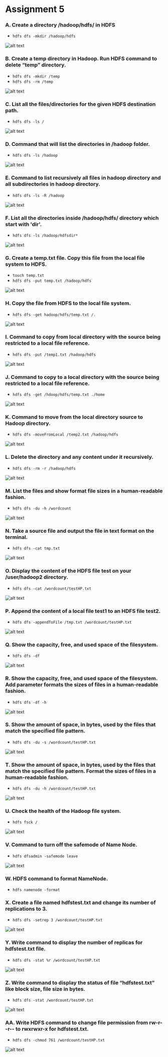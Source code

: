 # Assignment 5

### A. Create a directory /hadoop/hdfs/ in HDFS 
- `hdfs dfs -mkdir /hadoop/hdfs`

![alt text](1.PNG)

### B. Create a temp directory in Hadoop. Run HDFS command to delete “temp” directory.

- `hdfs dfs -mkdir /temp`
- `hdfs dfs -rm /temp`

![alt text](2.PNG)

### C. List all the files/directories for the given HDFS destination path.
- `hdfs dfs -ls /`

![alt text](c.PNG)

### D. Command that will list the directories in /hadoop folder.
- `hdfs dfs -ls /hadoop `

![alt text](d.PNG)


### E. Command to list recursively all files in hadoop directory and all subdirectories in hadoop directory.
- `hdfs dfs -ls -R /hadoop`

![alt text](e.PNG)

### F. List all the directories inside /hadoop/hdfs/ directory which start with 'dir'.
- `hdfs dfs -ls /hadoop/hdfsdir*`

![alt text](f.PNG)

### G. Create a temp.txt file. Copy this file from the local file system to HDFS.
- `touch temp.txt`
- `hdfs dfs -put temp.txt /hadoop/hdfs`

![alt text](g.PNG)

### H. Copy the file from HDFS to the local file system.
- `hdfs dfs -get hadoop/hdfs/temp.txt /.`

![alt text](h.PNG)

### I. Command to copy from local directory with the source being restricted to a local file reference.
- `hdfs dfs -put /temp1.txt /hadoop/hdfs`

![alt text](i.PNG)


### J. Command to copy to a local directory with the source being restricted to a local file reference.
- `hdfs dfs -get /hdoop/hdfs/temp.txt ./home`

![alt text](j.PNG)

### K. Command to move from the local directory source to Hadoop directory.
- `hdfs dfs -moveFromLocal /temp2.txt /hadoop/hdfs`

![alt text](k.PNG)

### L. Delete the directory and any content under it recursively.
- `hdfs dfs -rm -r /hadoop/hdfs`

![alt text](l.PNG)

### M. List the files and show format file sizes in a human-readable fashion.
- `hdfs dfs -du -h /wordcount`

![alt text](m.PNG)

### N. Take a source file and output the file in text format on the terminal.
- `hdfs dfs -cat tmp.txt`

![alt text](n.PNG)

### O. Display the content of the HDFS file test on your /user/hadoop2 directory.
- `hdfs dfs -cat /wordcount/testHP.txt`

![alt text](o.PNG)

### P. Append the content of a local file test1 to an HDFS file test2.
- `hdfs dfs -appendToFile /tmp.txt /wordcount/testHP.txt`

![alt text](p.PNG)

### Q. Show the capacity, free, and used space of the filesystem.
- `hdfs dfs -df`

![alt text](q.PNG)


### R. Show the capacity, free, and used space of the filesystem. Add parameter formats the sizes of files in a human-readable fashion.
- `hdfs dfs -df -h`

![alt text](r.PNG)

### S. Show the amount of space, in bytes, used by the files that match the specified file pattern.
- `hdfs dfs -du -s /wordcount/testHP.txt`

![alt text](s.PNG)

### T. Show the amount of space, in bytes, used by the files that match the specified file pattern. Format the sizes of files in a human-readable fashion.
- `hdfs dfs -du -h /wordcount/testHP.txt`

![alt text](t.PNG)


### U. Check the health of the Hadoop file system.
- `hdfs fsck / `

![alt text](u.PNG)

### V. Command to turn off the safemode of Name Node.
- `hdfs dfsadmin -safemode leave`

![alt text](v.PNG)

### W. HDFS command to format NameNode.
- `hdfs namenode -format`

### X. Create a file named hdfstest.txt and change its number of replications to 3.

- `hdfs dfs -setrep 3 /wordcount/testHP.txt`

![alt text](x.PNG)

### Y. Write command to display the number of replicas for hdfstest.txt file.
- `hdfs dfs -stat %r /wordcount/testHP.txt`

![alt text](y.PNG)

### Z. Write command to display the status of file “hdfstest.txt” like block size, file size in bytes.
- `hdfs dfs -stat /wordcount/testHP.txt`

![alt text](z.PNG)

### AA. Write HDFS command to change file permission from rw-r--r-- to rwxrwxr-x for hdfstest.txt.
- `hdfs dfs -chmod 761 /wordcount/testHP.txt`

![alt text](aa.PNG)

